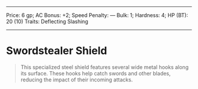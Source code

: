 
---
Price: 6 gp;
AC Bonus: +2;
Speed Penalty: —
Bulk: 1;
Hardness: 4;
HP (BT): 20 (10)
Traits: Deflecting Slashing

---

# Swordstealer Shield

> This specialized steel shield features several wide metal hooks along its surface. These hooks help catch swords and other blades, reducing the impact of their incoming attacks.
